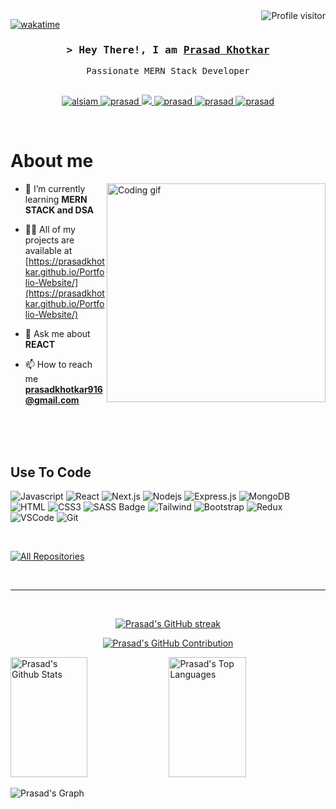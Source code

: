 

<a href="https://komarev.com/ghpvc/?username=prasadkhotkar">
  <img align="right" src="https://komarev.com/ghpvc/?username=prasadkhotkar&label=Visitors&color=0e75b6&style=flat" alt="Profile visitor" />
</a>


[![wakatime](https://wakatime.com/badge/user/eebb3dd8-d9b2-40de-9b88-6fd6cac99dbc.svg)](https://wakatime.com/@eebb3dd8-d9b2-40de-9b88-6fd6cac99dbc)

<!-- Intro  -->
<h3 align="center">
        <samp>&gt; Hey There!, I am
                <b><a target="_blank" href="https://alsiam.com">Prasad Khotkar</a></b>
        </samp>
</h3>


<p align="center"> 
  <samp>
    Passionate MERN Stack Developer
    <br>
    <br>
  </samp>
</p>

<p align="center">
 <a href="https://prasadkhotkar.github.io/Portfolio-Website/" target="blank">
  <img src="https://img.shields.io/badge/Website-DC143C?style=for-the-badge&logo=medium&logoColor=white" alt="alsiam" />
 </a>
 <a href="https://linkedin.com/in/http://www.linkedin.com/in/prasad-khotkar" target="_blank">
  <img src="https://img.shields.io/badge/LinkedIn-0077B5?style=for-the-badge&logo=linkedin&logoColor=white" alt="prasad"/>
 </a>

 <a href="https://twitter.com/@prasadkhotkar1" target="_blank">
  <img src="https://img.shields.io/badge/Twitter-1DA1F2?style=for-the-badge&logo=twitter&logoColor=white" />
 </a>
  <a href="https://www.leetcode.com/prasad_khotkar" target="_blank">
  <img src="https://img.shields.io/badge/leetcode-fe4164?style=for-the-badge&logo=leetcode&logoColor=yellow" alt="prasad" />
 </a> 
  <a href="https://discord.gg/prasad_khotkar#7042" target="_blank">
  <img src="https://img.shields.io/badge/discord-fe4164?style=for-the-badge&logo=Discord&logoColor=blue" alt="prasad" />
 </a> 
 <a href="https://instagram.com/prasad_khotkar" target="_blank">
  <img src="https://img.shields.io/badge/Instagram-fe4164?style=for-the-badge&logo=instagram&logoColor=white" alt="prasad" />
 </a> 
 
</p>
<br />

<!-- About Section -->
 # About me
 
<p>
 <img align="right" width="350" src="/assets/programmer.gif" alt="Coding gif" />

- 🌱 I’m currently learning **MERN STACK and DSA**

- 👨‍💻 All of my projects are available at [https://prasadkhotkar.github.io/Portfolio-Website/](https://prasadkhotkar.github.io/Portfolio-Website/)

- 💬 Ask me about **REACT**

- 📫 How to reach me **prasadkhotkar916@gmail.com**

</p>

<br/>
<br/>
<br/>

## Use To Code

![Javascript](https://img.shields.io/badge/Javascript-F0DB4F?style=for-the-badge&labelColor=black&logo=javascript&logoColor=F0DB4F)
![React](https://img.shields.io/badge/-React-61DBFB?style=for-the-badge&labelColor=black&logo=react&logoColor=61DBFB)
![Next.js](https://img.shields.io/badge/next.js-000000?style=for-the-badge&logo=nextdotjs&logoColor=white)
![Nodejs](https://img.shields.io/badge/Nodejs-3C873A?style=for-the-badge&labelColor=black&logo=node.js&logoColor=3C873A)
![Express.js](https://img.shields.io/badge/Express.js-000000?style=for-the-badge&logo=express&logoColor=white)
![MongoDB](https://img.shields.io/badge/MongoDB-4EA94B?style=for-the-badge&logo=mongodb&logoColor=white)
![HTML](https://img.shields.io/badge/HTML5-E34F26?style=for-the-badge&logo=html5&logoColor=white)
![CSS3](https://img.shields.io/badge/CSS3-1572B6?style=for-the-badge&logo=css3&logoColor=white)
![SASS Badge](https://img.shields.io/badge/Sass-CC6699?style=for-the-badge&logo=sass&logoColor=white)
![Tailwind](https://img.shields.io/badge/Tailwind_CSS-092749?style=for-the-badge&logo=tailwindcss&logoColor=06B6D4&labelColor=000000)
![Bootstrap](https://img.shields.io/badge/Bootstrap-563D7C?style=for-the-badge&logo=bootstrap&logoColor=white)
![Redux](https://img.shields.io/badge/Redux-593D88?style=for-the-badge&logo=redux&logoColor=white)
![VSCode](https://img.shields.io/badge/Visual_Studio-0078d7?style=for-the-badge&logo=visual%20studio&logoColor=white)
![Git](https://img.shields.io/badge/Git-F05032?style=for-the-badge&logo=git&logoColor=white)

<br/>


<p align="left">
  <a href="https://github.com/prasadkhotkar?tab=repositories" target="_blank"><img alt="All Repositories" title="All Repositories" src="https://img.shields.io/badge/-All%20Repos-2962FF?style=for-the-badge&logo=koding&logoColor=white"/></a>
</p>

<br/>
<hr/>
<br/>

<p align="center">
  <a href="https://github.com/prasadkhotkar">
  <img src="https://github-readme-streak-stats.herokuapp.com/?user=prasadkhotkar&theme=radical&border=7F3FBF&background=0D1117" alt="Prasad's GitHub streak"/>
  </a>
</p>

<p align="center">
  <a href="https://github.com/prasadkhotkar">
    <img src="https://github-profile-summary-cards.vercel.app/api/cards/profile-details?username=prasadkhotkar&theme=radical" alt="Prasad's GitHub Contribution"/>
  </a>
</p>

<a> 
    <a href="https://github.com/prasadkhotkar"><img alt="Prasad's Github Stats" src="https://denvercoder1-github-readme-stats.vercel.app/api?username=prasadkhotkar&show_icons=true&count_private=true&theme=react&border_color=7F3FBF&bg_color=0D1117&title_color=F85D7F&icon_color=F8D866" height="192px" width="49.5%"/></a>
  <a href="https://github.com/prasadkhotkar"><img alt="Prasad's Top Languages" src="https://denvercoder1-github-readme-stats.vercel.app/api/top-langs/?username=prasadkhotkar&langs_count=8&layout=compact&theme=react&border_color=7F3FBF&bg_color=0D1117&title_color=F85D7F&icon_color=F8D866" height="192px" width="49.5%"/></a>
  <br/>
</a>


![Prasad's Graph](https://github-readme-activity-graph.vercel.app/graph?username=prasadkhotkar&custom_title=Prasad%20Khotkar's%20GitHub%20Activity%20Graph&bg_color=0D1117&color=7F3FBF&line=7F3FBF&point=7F3FBF&area_color=FFFFFF&title_color=FFFFFF&area=true)
